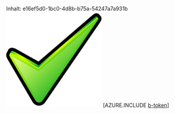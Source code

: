 Inhalt: e16ef5d0-1bc0-4d8b-b75a-54247a7a931b![Bild](11a5bbf6-3268-44d5-b4d1-316db5c0084c.png)
[AZURE.INCLUDE [b-token](b2258c28-bc50-44ad-88a6-20b136ab5510.md)]
